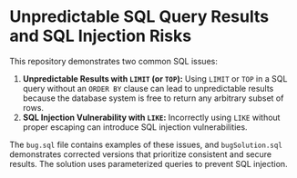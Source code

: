 # Unpredictable SQL Query Results and SQL Injection Risks

This repository demonstrates two common SQL issues:

1. **Unpredictable Results with `LIMIT` (or `TOP`):** Using `LIMIT` or `TOP` in a SQL query without an `ORDER BY` clause can lead to unpredictable results because the database system is free to return any arbitrary subset of rows.
2. **SQL Injection Vulnerability with `LIKE`:** Incorrectly using `LIKE` without proper escaping can introduce SQL injection vulnerabilities.

The `bug.sql` file contains examples of these issues, and `bugSolution.sql` demonstrates corrected versions that prioritize consistent and secure results.  The solution uses parameterized queries to prevent SQL injection.